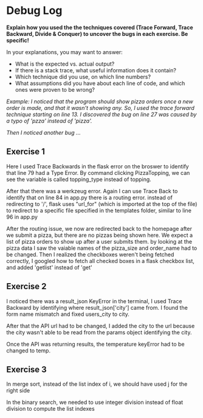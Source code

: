 # Debug Log

**Explain how you used the the techniques covered (Trace Forward, Trace Backward, Divide & Conquer) to uncover the bugs in each exercise. Be specific!**

In your explanations, you may want to answer:

- What is the expected vs. actual output?
- If there is a stack trace, what useful information does it contain?
- Which technique did you use, on which line numbers?
- What assumptions did you have about each line of code, and which ones were proven to be wrong?

_Example: I noticed that the program should show pizza orders once a new order is made, and that it wasn't showing any. So, I used the trace forward technique starting on line 13. I discovered the bug on line 27 was caused by a typo of 'pzza' instead of 'pizza'._

_Then I noticed another bug ..._

## Exercise 1

Here I used Trace Backwards in the flask error on the broswer to identify that line 79 had a Type Error. By command clicking PizzaTopping, we can see the variable is called topping_type instead of topping.

After that there was a werkzeug error. Again I can use Trace Back to identify that on line 84 in app.py there is a routing error. instead of redirecting to '/', flask uses "url_for" (which is imported at the top of the file) to redirect to a specific file specified in the templates folder, similar to line 96 in app.py

After the routing issue, we now are redirected back to the homepage after we submit a pizza, but there are no pizzas being shown here. We expect a list of pizza orders to show up after a user submits them. by looking at the pizza data I saw the vaiable names of the pizza_size and order_name had to be changed. Then I realized the checkboxes weren't being fetched correctly, I googled how to fetch all checked boxes in a flask checkbox list, and added 'getlist' instead of 'get'


## Exercise 2

I noticed there was a result_json KeyError in the terminal, I used Trace Backward by identifying where result_json['city'] came from. I found the form name mismatch and fixed users_city to city. 

After that the API url had to be changed, I added the city to the url because the city wasn't able to be read from the params object identifying the city. 

Once the API was returning results, the temperature keyError had to be changed to temp.

## Exercise 3

In merge sort, instead of the list index of i, we should have used j for the right side

In the binary search, we needed to use integer division instead of float division to compute the list indexes
